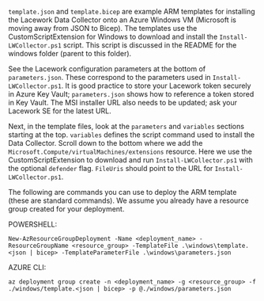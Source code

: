 `template.json` and `template.bicep` are example ARM templates for installing the Lacework Data Collector onto an Azure Windows VM (Microsoft is moving away from JSON to Bicep).  The templates use the CustomScriptExtension for Windows to download and install the `Install-LWCollector.ps1` script.  This script is discussed in the README for the windows folder (parent to this folder).

See the Lacework configuration parameters at the bottom of `parameters.json`.  These correspond to the parameters used in `Install-LWCollector.ps1`.  It is good practice to store your Lacework token securely in Azure Key Vault; `parameters.json` shows how to reference a token stored in Key Vault.  The MSI installer URL also needs to be updated; ask your Lacework SE for the latest URL.

Next, in the template files, look at the `parameters` and `variables` sections starting at the top.  `variables` defines the script command used to install the Data Collector.  Scroll down to the bottom where we add the `Microsoft.Compute/virtualMachines/extensions` resource.  Here we use the CustomScriptExtension to download and run `Install-LWCollector.ps1` with the optional `defender` flag.  `FileUris` should point to the URL for `Install-LWCollector.ps1`.

The following are commands you can use to deploy the ARM template (these are standard commands). We assume you already have a resource group created for your deployment.

POWERSHELL:
```
New-AzResourceGroupDeployment -Name <deployment_name> -ResourceGroupName <resource_group> -TemplateFile .\windows\template.<json | bicep> -TemplateParameterFile .\windows\parameters.json
```

AZURE CLI:
```
az deployment group create -n <deployment_name> -g <resource_group> -f ./windows/template.<json | bicep> -p @./windows/parameters.json
```
